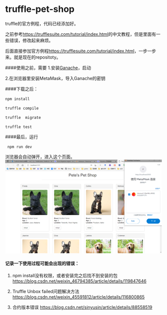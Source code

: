 # truffle-pet-shop
truffle的官方例程，代码已经添加好。

之前参考<https://trufflesuite.com/tutorial/index.html>的中文教程，但是里面有一些错误，修改起来麻烦。

后面直接参加官方例程<https://trufflesuite.com/tutorial/index.html>，一步一步来。就是现在的repositoty。

####使用之前，需要
1.安装[Ganache](https://trufflesuite.com/ganache/)，启动

2.在浏览器里安装MetaMask，导入Ganache的密钥

####下载之后：
```
npm install
```
```
truffle compile
```
```
truffle  migrate
```
```
truffle test
```
####最后，运行
```
 npm run dev
 ```
 浏览器会自动弹开，进入这个页面。
![](web界面.png)

 
 #### 记录一下使用过程可能会出现的错误：

 1. npm install没有权限，或者安装完之后找不到安装的包
 https://blog.csdn.net/weixin_46794385/article/details/119847646

 2. Truffle Unbox failed问题解决方法
 https://blog.csdn.net/weixin_45591812/article/details/116800865

 3. 合约版本错误
 https://blog.csdn.net/sinyusin/article/details/88558519

